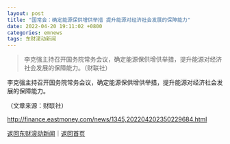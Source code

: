 ```yaml
---
layout: post
title: "国常会：确定能源保供增供举措 提升能源对经济社会发展的保障能力"
date: 2022-04-20 19:11:02 +0800
categories: emnews
tags: 东财滚动新闻
---
```

> 李克强主持召开国务院常务会议，确定能源保供增供举措，提升能源对经济社会发展的保障能力。（财联社）

<p>李克强主持召开国务院常务会议，确定能源保供增供举措，提升能源对经济社会发展的保障能力。</p><p class="em_media">（文章来源：财联社）</p>

<http://finance.eastmoney.com/news/1345,202204202350229684.html>

[返回东财滚动新闻](//finews.withounder.com/emnews/)｜[返回首页](//finews.withounder.com/)
